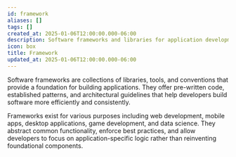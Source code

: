 ```yaml
---
id: framework
aliases: []
tags: []
created_at: 2025-01-06T12:00:00.000-06:00
description: Software frameworks and libraries for application development
icon: box
title: Framework
updated_at: 2025-01-06T12:00:00.000-06:00
---
```


Software frameworks are collections of libraries, tools, and conventions that provide a foundation for building applications. They offer pre-written code, established patterns, and architectural guidelines that help developers build software more efficiently and consistently.

Frameworks exist for various purposes including web development, mobile apps, desktop applications, game development, and data science. They abstract common functionality, enforce best practices, and allow developers to focus on application-specific logic rather than reinventing foundational components.